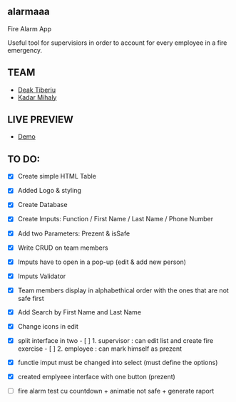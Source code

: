 ## alarmaaa
Fire Alarm App

Useful tool for supervisiors in order to account for every employee in a fire emergency.

## TEAM

- <a target="_blank" href="https://github.com/deaktiberiu/">Deak Tiberiu</a>
- <a target="_blank" href="https://github.com/mihaly1997">Kadar Mihaly</a>


## LIVE PREVIEW
- [Demo](https://deaktiberiu.io/alarmaaa/)  


## TO DO: 

- [x] Create simple HTML Table
- [x] Added Logo & styling
- [x] Create Database 
- [x] Create Imputs: Function / First Name / Last Name / Phone Number
- [x] Add two Parameters: Prezent & isSafe 
- [x] Write CRUD on team members 
- [x] Imputs have to open in a pop-up (edit & add new person)
- [x] Imputs Validator 
- [x] Team members display in alphabethical order with the ones that are not safe first
- [x] Add Search by First Name and Last Name
- [x] Change icons in edit
- [x] split interface in two    - [ ] 1. supervisor : can edit list and create fire exercise
                                - [ ] 2. employee : can mark himself as prezent
- [x] functie imput must be changed into select (must define the options)
- [x] created emplyeee interface with one button (prezent)
- [ ] fire alarm test cu countdown + animatie not safe + generate raport 




 
